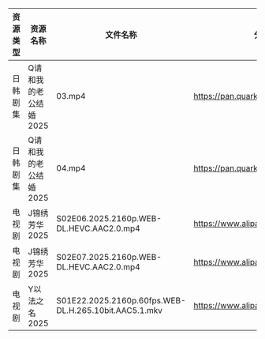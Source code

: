 | 资源类型 | 资源名称          | 文件名称                                                  | 分享链接                                 | 更新时间                |
| ---- | ------------- | ----------------------------------------------------- | ------------------------------------ | ------------------- |
| 日韩剧集 | Q请和我的老公结婚2025 | 03.mp4                                                | https://pan.quark.cn/s/ec061c49ecfd  | 2025-07-04 01:30:56 |
| 日韩剧集 | Q请和我的老公结婚2025 | 04.mp4                                                | https://pan.quark.cn/s/ec061c49ecfd  | 2025-07-04 01:30:59 |
| 电视剧  | J锦绣芳华2025     | S02E06.2025.2160p.WEB-DL.HEVC.AAC2.0.mp4              | https://www.alipan.com/s/qHQkseRBx2r | 2025-07-04 08:03:27 |
| 电视剧  | J锦绣芳华2025     | S02E07.2025.2160p.WEB-DL.HEVC.AAC2.0.mp4              | https://www.alipan.com/s/qHQkseRBx2r | 2025-07-04 08:03:27 |
| 电视剧  | Y以法之名2025     | S01E22.2025.2160p.60fps.WEB-DL.H.265.10bit.AAC5.1.mkv | https://www.alipan.com/s/pQdH7sxTrRw | 2025-07-04 08:03:52 |
